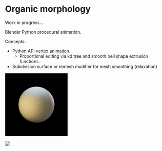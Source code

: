 # Organic morphology

Work in progress...

Blender Python procedural animation.

Concepts:
* Python API vertex animation.
  * Proportional editing via kd tree and smooth bell shape extrusion functions.
* Subidvision surface or remesh modifier for mesh smoothing (relaxation)


![](examples/anim.gif)

![](examples/anim2.gif)